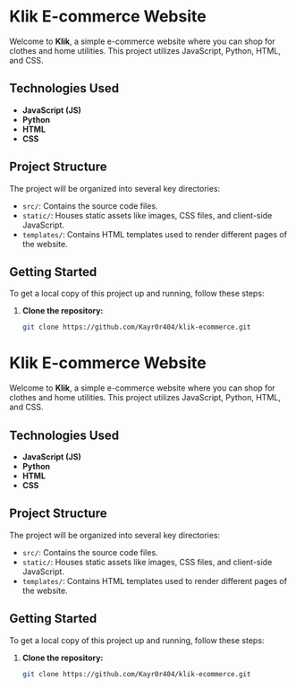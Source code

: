 # Klik E-commerce Website

Welcome to **Klik**, a simple e-commerce website where you can shop for clothes and home utilities. This project utilizes JavaScript, Python, HTML, and CSS.

## Technologies Used

- **JavaScript (JS)**
- **Python**
- **HTML**
- **CSS**

## Project Structure

The project will be organized into several key directories:

- `src/`: Contains the source code files.
- `static/`: Houses static assets like images, CSS files, and client-side JavaScript.
- `templates/`: Contains HTML templates used to render different pages of the website.

## Getting Started

To get a local copy of this project up and running, follow these steps:

1. **Clone the repository:**
   ```bash
   git clone https://github.com/Kayr0r404/klik-ecommerce.git
# Klik E-commerce Website

Welcome to **Klik**, a simple e-commerce website where you can shop for clothes and home utilities. This project utilizes JavaScript, Python, HTML, and CSS.

## Technologies Used

- **JavaScript (JS)**
- **Python**
- **HTML**
- **CSS**

## Project Structure

The project will be organized into several key directories:

- `src/`: Contains the source code files.
- `static/`: Houses static assets like images, CSS files, and client-side JavaScript.
- `templates/`: Contains HTML templates used to render different pages of the website.

## Getting Started

To get a local copy of this project up and running, follow these steps:

1. **Clone the repository:**
   ```bash
   git clone https://github.com/Kayr0r404/klik-ecommerce.git
